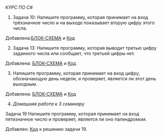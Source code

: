*КУРС ПО С#*


1. Задача 10: Напишите программу, которая принимает на вход трёхзначное число и на выходе показывает вторую цифру этого числа.

Добавлена:[БЛОК-СХЕМА](qwerty1/1.drawio.png) и [Код](qwerty1/Program.cs)

2. Задача 13: Напишите программу, которая выводит третью цифру заданного числа или сообщает, что третьей цифры нет.

Добавлена: [БЛОК-СХЕМА](qwerty2/2.drawio.png) и [Код](qwerty2/Program.cs)

3. Напишите программу, которая принимает на вход цифру, обозначающую день недели, и проверяет, является ли этот день выходным.

Добавлена: [БЛОК-СХЕМА](qwerty3/3.drawio.png) и [Код](qwerty3/Program.cs)

4. *Домашняя работа к 3 семинару*

Задача 19 Напишите программу, которая принимает на вход пятизначное число и проверяет, является ли оно палиндромом.


Добавлен: [Код](qwerty5/Program.cs) к решению задачи 19. 